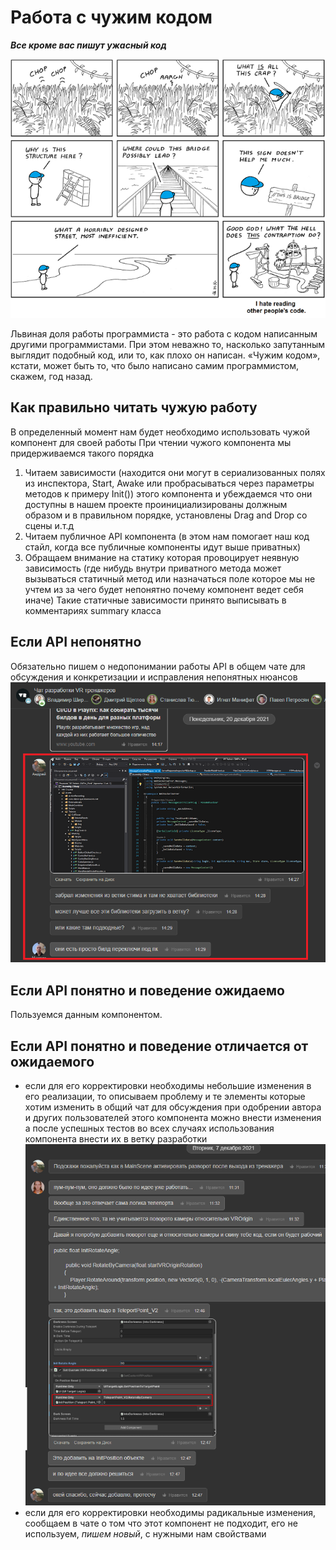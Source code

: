 # Работа с чужим кодом 

***Все кроме вас пишут ужасный код***

![Alt text](../Images/WorkingWithSomeoneCode1.png)  

Львиная доля работы программиста - это работа с кодом написанным другими программистами.
При этом неважно то, насколько запутанным выглядит подобный код, или то, как плохо он написан.
«Чужим кодом», кстати, может быть то, что было написано самим программистом, скажем, год назад.

## Как правильно читать чужую работу

В определенный момент нам будет необходимо использовать чужой компонент для своей работы
При чтении чужого компонента мы придерживаемся такого порядка
1. Читаем зависимости (находится они могут в сериализованных полях из инспектора, Start, Awake или пробрасываться через параметры методов к примеру Init()) этого компонента и убеждаемся что они доступны в нашем проекте проинициализированы должным образом и в правильном порядке, установлены Drag and Drop со сцены и.т.д
2. Читаем публичное API компонента (в этом нам помогает наш код стайл, когда все публичные компоненты идут выше приватных)
3. Обращаем внимание на статику которая провоцирует неявную зависимость (где нибудь внутри приватного метода может вызываться статичный метод или назначаться поле которое мы не учтем из за чего будет непонятно почему компонент ведет себя иначе) Такие статичные зависимости принято выписывать в комментариях summary класса

## Если API непонятно
Обязательно пишем о недопонимании работы API в общем чате для обсуждения и конкретизации и исправления непонятных нюансов
![Alt text](../Images/WorkingWithSomeoneCode2.png)

## Если API понятно и поведение ожидаемо
Пользуемся данным компонентом.

## Если API понятно и поведение отличается от ожидаемого

- если для его корректировки необходимы небольшие изменения в его реализации, то описываем проблему
и те элементы которые хотим изменить в общий чат для обсуждения при одобрении автора и других пользователей этого компонента можно внести
изменения а после успешных тестов во всех случаях использования компонента внести их в ветку разработки
![Alt text](../Images/WorkingWithSomeoneCode3.png)
- если для его корректировки необходимы радикальные изменения, сообщаем в чате о том что этот компонент не подходит, его не используем, *пишем новый*, с нужными нам свойствами